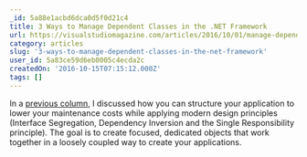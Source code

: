 ```yaml
---
_id: 5a88e1acbd6dca0d5f0d21c4
title: 3 Ways to Manage Dependent Classes in the .NET Framework
url: https://visualstudiomagazine.com/articles/2016/10/01/manage-dependent-classes.aspx
category: articles
slug: '3-ways-to-manage-dependent-classes-in-the-net-framework'
user_id: 5a83ce59d6eb0005c4ecda2c
createdOn: '2016-10-15T07:15:12.000Z'
tags: []
---
```


In a <a href="https://visualstudiomagazine.com/articles/2016/10/01/loosely-coupled-classes.aspx" target="_blank">previous column</a>, I discussed how you can structure your application to lower your maintenance costs while applying modern design principles (Interface Segregation, Dependency Inversion and the Single Responsibility principle). The goal is to create focused, dedicated objects that work together in a loosely coupled way to create your applications.
